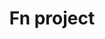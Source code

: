 ---
blog: https://medium.com/fnproject
git: https://github.com/fnproject
images:
- fnproject-ar21.svg
- fnproject-icon.svg
logohandle: fnproject
sort: fnproject
title: Fn project
twitter: https://x.com/fnproj
website: https://fnproject.io/
---